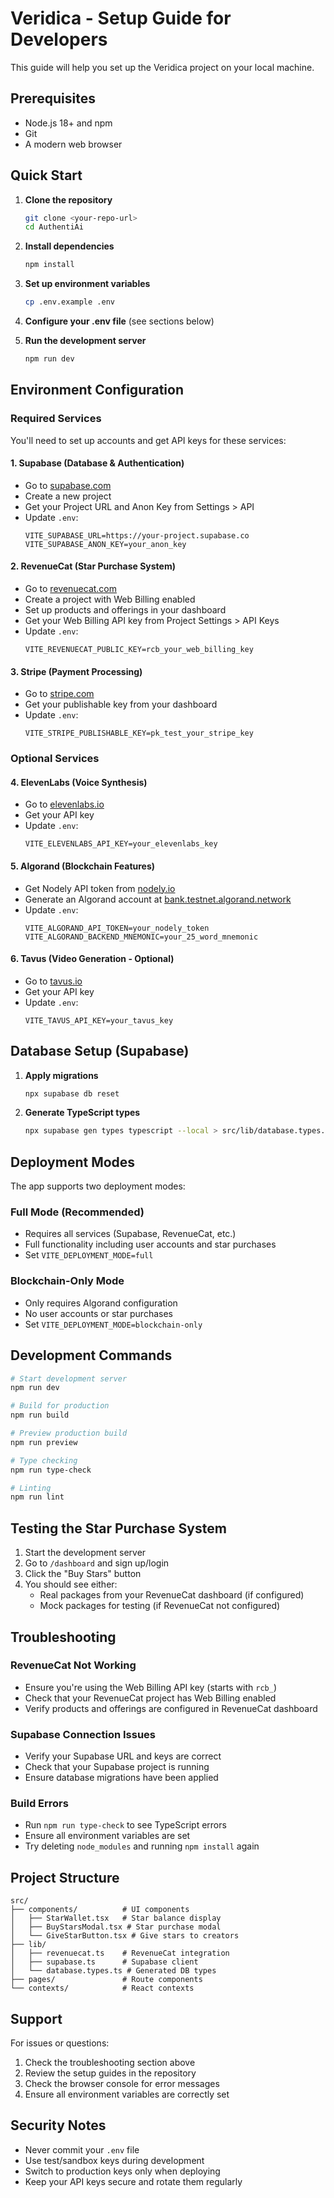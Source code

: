 # Veridica - Setup Guide for Developers

This guide will help you set up the Veridica project on your local machine.

## Prerequisites

- Node.js 18+ and npm
- Git
- A modern web browser

## Quick Start

1. **Clone the repository**
   ```bash
   git clone <your-repo-url>
   cd AuthentiAi
   ```

2. **Install dependencies**
   ```bash
   npm install
   ```

3. **Set up environment variables**
   ```bash
   cp .env.example .env
   ```

4. **Configure your .env file** (see sections below)

5. **Run the development server**
   ```bash
   npm run dev
   ```

## Environment Configuration

### Required Services

You'll need to set up accounts and get API keys for these services:

#### 1. Supabase (Database & Authentication)
- Go to [supabase.com](https://supabase.com)
- Create a new project
- Get your Project URL and Anon Key from Settings > API
- Update `.env`:
  ```
  VITE_SUPABASE_URL=https://your-project.supabase.co
  VITE_SUPABASE_ANON_KEY=your_anon_key
  ```

#### 2. RevenueCat (Star Purchase System)
- Go to [revenuecat.com](https://revenuecat.com)
- Create a project with Web Billing enabled
- Set up products and offerings in your dashboard
- Get your Web Billing API key from Project Settings > API Keys
- Update `.env`:
  ```
  VITE_REVENUECAT_PUBLIC_KEY=rcb_your_web_billing_key
  ```

#### 3. Stripe (Payment Processing)
- Go to [stripe.com](https://stripe.com)
- Get your publishable key from your dashboard
- Update `.env`:
  ```
  VITE_STRIPE_PUBLISHABLE_KEY=pk_test_your_stripe_key
  ```

### Optional Services

#### 4. ElevenLabs (Voice Synthesis)
- Go to [elevenlabs.io](https://elevenlabs.io)
- Get your API key
- Update `.env`:
  ```
  VITE_ELEVENLABS_API_KEY=your_elevenlabs_key
  ```

#### 5. Algorand (Blockchain Features)
- Get Nodely API token from [nodely.io](https://nodely.io)
- Generate an Algorand account at [bank.testnet.algorand.network](https://bank.testnet.algorand.network/)
- Update `.env`:
  ```
  VITE_ALGORAND_API_TOKEN=your_nodely_token
  VITE_ALGORAND_BACKEND_MNEMONIC=your_25_word_mnemonic
  ```

#### 6. Tavus (Video Generation - Optional)
- Go to [tavus.io](https://tavus.io)
- Get your API key
- Update `.env`:
  ```
  VITE_TAVUS_API_KEY=your_tavus_key
  ```

## Database Setup (Supabase)

1. **Apply migrations**
   ```bash
   npx supabase db reset
   ```

2. **Generate TypeScript types**
   ```bash
   npx supabase gen types typescript --local > src/lib/database.types.ts
   ```

## Deployment Modes

The app supports two deployment modes:

### Full Mode (Recommended)
- Requires all services (Supabase, RevenueCat, etc.)
- Full functionality including user accounts and star purchases
- Set `VITE_DEPLOYMENT_MODE=full`

### Blockchain-Only Mode
- Only requires Algorand configuration
- No user accounts or star purchases
- Set `VITE_DEPLOYMENT_MODE=blockchain-only`

## Development Commands

```bash
# Start development server
npm run dev

# Build for production
npm run build

# Preview production build
npm run preview

# Type checking
npm run type-check

# Linting
npm run lint
```

## Testing the Star Purchase System

1. Start the development server
2. Go to `/dashboard` and sign up/login
3. Click the "Buy Stars" button
4. You should see either:
   - Real packages from your RevenueCat dashboard (if configured)
   - Mock packages for testing (if RevenueCat not configured)

## Troubleshooting

### RevenueCat Not Working
- Ensure you're using the Web Billing API key (starts with `rcb_`)
- Check that your RevenueCat project has Web Billing enabled
- Verify products and offerings are configured in RevenueCat dashboard

### Supabase Connection Issues
- Verify your Supabase URL and keys are correct
- Check that your Supabase project is running
- Ensure database migrations have been applied

### Build Errors
- Run `npm run type-check` to see TypeScript errors
- Ensure all environment variables are set
- Try deleting `node_modules` and running `npm install` again

## Project Structure

```
src/
├── components/          # UI components
│   ├── StarWallet.tsx   # Star balance display
│   ├── BuyStarsModal.tsx # Star purchase modal
│   └── GiveStarButton.tsx # Give stars to creators
├── lib/
│   ├── revenuecat.ts    # RevenueCat integration
│   ├── supabase.ts      # Supabase client
│   └── database.types.ts # Generated DB types
├── pages/               # Route components
└── contexts/            # React contexts
```

## Support

For issues or questions:
1. Check the troubleshooting section above
2. Review the setup guides in the repository
3. Check the browser console for error messages
4. Ensure all environment variables are correctly set

## Security Notes

- Never commit your `.env` file
- Use test/sandbox keys during development
- Switch to production keys only when deploying
- Keep your API keys secure and rotate them regularly
